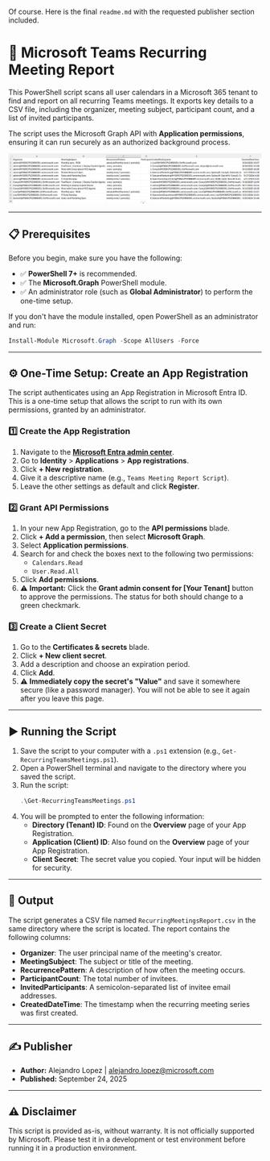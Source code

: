Of course. Here is the final `readme.md` with the requested publisher section included.

# 📜 Microsoft Teams Recurring Meeting Report

This PowerShell script scans all user calendars in a Microsoft 365 tenant to find and report on all recurring Teams meetings. It exports key details to a CSV file, including the organizer, meeting subject, participant count, and a list of invited participants.

The script uses the Microsoft Graph API with **Application permissions**, ensuring it can run securely as an authorized background process.

![alt text](./images/image.png)


-----

## 📋 Prerequisites

Before you begin, make sure you have the following:

  * ✅ **PowerShell 7+** is recommended.
  * ✅ The **Microsoft.Graph** PowerShell module.
  * ✅ An administrator role (such as **Global Administrator**) to perform the one-time setup.

If you don't have the module installed, open PowerShell as an administrator and run:

```powershell
Install-Module Microsoft.Graph -Scope AllUsers -Force
```

-----

## ⚙️ One-Time Setup: Create an App Registration

The script authenticates using an App Registration in Microsoft Entra ID. This is a one-time setup that allows the script to run with its own permissions, granted by an administrator.

### 1️⃣ Create the App Registration

1.  Navigate to the **[Microsoft Entra admin center](https://entra.microsoft.com)**.
2.  Go to **Identity** \> **Applications** \> **App registrations**.
3.  Click **+ New registration**.
4.  Give it a descriptive name (e.g., `Teams Meeting Report Script`).
5.  Leave the other settings as default and click **Register**.

### 2️⃣ Grant API Permissions

1.  In your new App Registration, go to the **API permissions** blade.
2.  Click **+ Add a permission**, then select **Microsoft Graph**.
3.  Select **Application permissions**.
4.  Search for and check the boxes next to the following two permissions:
      * `Calendars.Read`
      * `User.Read.All`
5.  Click **Add permissions**.
6.  ⚠️ **Important:** Click the **Grant admin consent for [Your Tenant]** button to approve the permissions. The status for both should change to a green checkmark.

### 3️⃣ Create a Client Secret

1.  Go to the **Certificates & secrets** blade.
2.  Click **+ New client secret**.
3.  Add a description and choose an expiration period.
4.  Click **Add**.
5.  ⚠️ **Immediately copy the secret's "Value"** and save it somewhere secure (like a password manager). You will not be able to see it again after you leave this page.

-----

## ▶️ Running the Script

1.  Save the script to your computer with a `.ps1` extension (e.g., `Get-RecurringTeamsMeetings.ps1`).
2.  Open a PowerShell terminal and navigate to the directory where you saved the script.
3.  Run the script:
    ```powershell
    .\Get-RecurringTeamsMeetings.ps1
    ```
4.  You will be prompted to enter the following information:
      * **Directory (Tenant) ID**: Found on the **Overview** page of your App Registration.
      * **Application (Client) ID**: Also found on the **Overview** page of your App Registration.
      * **Client Secret**: The secret value you copied. Your input will be hidden for security.

-----

## 📄 Output

The script generates a CSV file named `RecurringMeetingsReport.csv` in the same directory where the script is located. The report contains the following columns:

  * **Organizer**: The user principal name of the meeting's creator.
  * **MeetingSubject**: The subject or title of the meeting.
  * **RecurrencePattern**: A description of how often the meeting occurs.
  * **ParticipantCount**: The total number of invitees.
  * **InvitedParticipants**: A semicolon-separated list of invitee email addresses.
  * **CreatedDateTime**: The timestamp when the recurring meeting series was first created.


-----

## ✍️ Publisher

  * **Author:** Alejandro Lopez | [alejandro.lopez@microsoft.com](mailto:alejandro.lopez@microsoft.com)
  * **Published:** September 24, 2025

-----

## ⚠️ Disclaimer

This script is provided as-is, without warranty. It is not officially supported by Microsoft. Please test it in a development or test environment before running it in a production environment.